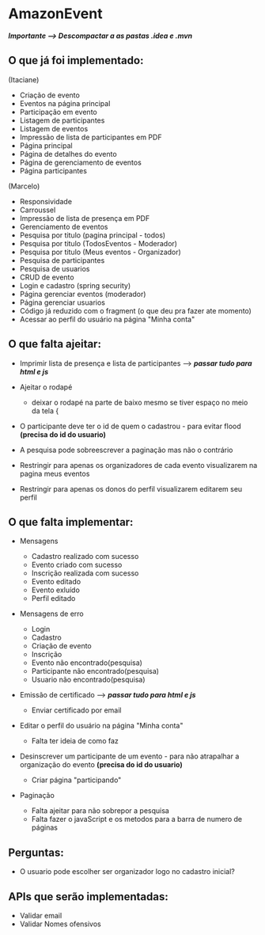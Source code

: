 # AmazonEvent
***Importante --> Descompactar a as pastas .idea e .mvn***

## O que já foi implementado:

(Itaciane)
 - Criação de evento
 - Eventos na página principal
 - Participação em evento
 - Listagem de participantes
 - Listagem de eventos
 - Impressão de lista de participantes em PDF
 - Página principal
 - Página de detalhes do evento
 - Página de gerenciamento de eventos 
 - Página participantes
 
(Marcelo) 
 - Responsividade 
 - Carroussel 
 - Impressão de lista de presença em PDF
 - Gerenciamento de eventos
 - Pesquisa por titulo (pagina principal - todos)
 - Pesquisa por titulo (TodosEventos - Moderador)
 - Pesquisa por titulo (Meus eventos - Organizador)
 - Pesquisa de participantes
 - Pesquisa de usuarios
 - CRUD de evento
 - Login e cadastro (spring security)
 - Página gerenciar eventos (moderador)
 - Página gerenciar usuarios
 - Código já reduzido com o fragment (o que deu pra fazer ate momento)
 - Acessar ao perfil do usuário na página "Minha conta"

## O que falta ajeitar:
 - Imprimir lista de presença e lista de participantes --> ***passar tudo para html e js***
 
 - Ajeitar o rodapé
   - deixar o rodapé na parte de baixo mesmo se tiver espaço no meio da tela
{ 
 - O participante deve ter o id de quem o cadastrou - para evitar flood **(precisa do id do usuario)**
 - A pesquisa pode sobreescrever a paginação mas não o contrário

 - Restringir para apenas os organizadores de cada evento visualizarem na pagina meus eventos
 - Restringir para apenas os donos do perfil visualizarem editarem seu perfil
 
## O que falta implementar:   
 - Mensagens
   - Cadastro realizado com sucesso
   - Evento criado com sucesso
   - Inscrição realizada com sucesso
   - Evento editado
   - Evento exluído
   - Perfil editado
   
 - Mensagens de erro
   - Login
   - Cadastro
   - Criação de evento
   - Inscrição
   - Evento não encontrado(pesquisa)
   - Participante não encontrado(pesquisa)
   - Usuario não encontrado(pesquisa)
   
 - Emissão de certificado --> ***passar tudo para html e js***
   - Enviar certificado por email
 
 - Editar o perfil do usuário na página "Minha conta"
   - Falta ter ideia de como faz
   
 - Desinscrever um participante de um evento - para não atrapalhar a organização do evento **(precisa do id do usuario)**
   - Criar página "participando" 
   
 - Paginação
   - Falta ajeitar para não sobrepor a pesquisa
   - Falta fazer o javaScript e os metodos para a barra de numero de páginas
 
 ## Perguntas: 
 - O usuario pode escolher ser organizador logo no cadastro inicial?
 
## APIs que serão implementadas:
 - Validar email
 - Validar Nomes ofensivos
 
 


